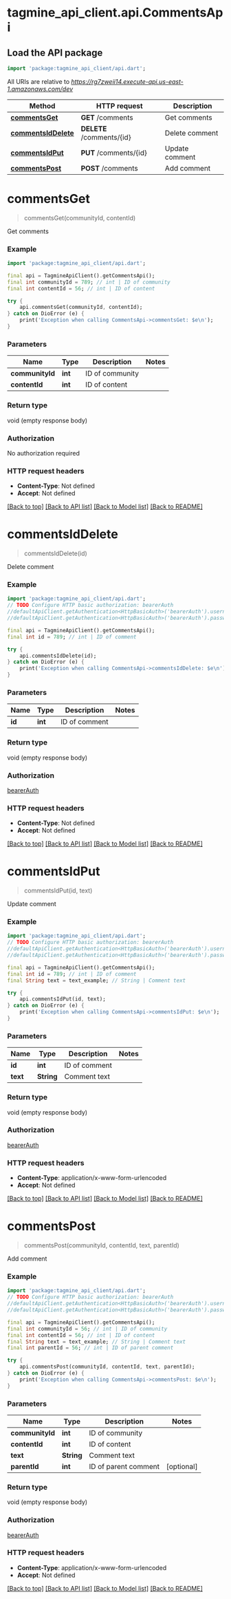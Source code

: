 # tagmine_api_client.api.CommentsApi

## Load the API package
```dart
import 'package:tagmine_api_client/api.dart';
```

All URIs are relative to *https://rg7zweii14.execute-api.us-east-1.amazonaws.com/dev*

Method | HTTP request | Description
------------- | ------------- | -------------
[**commentsGet**](CommentsApi.md#commentsget) | **GET** /comments | Get comments
[**commentsIdDelete**](CommentsApi.md#commentsiddelete) | **DELETE** /comments/{id} | Delete comment
[**commentsIdPut**](CommentsApi.md#commentsidput) | **PUT** /comments/{id} | Update comment
[**commentsPost**](CommentsApi.md#commentspost) | **POST** /comments | Add comment


# **commentsGet**
> commentsGet(communityId, contentId)

Get comments

### Example
```dart
import 'package:tagmine_api_client/api.dart';

final api = TagmineApiClient().getCommentsApi();
final int communityId = 789; // int | ID of community
final int contentId = 56; // int | ID of content

try {
    api.commentsGet(communityId, contentId);
} catch on DioError (e) {
    print('Exception when calling CommentsApi->commentsGet: $e\n');
}
```

### Parameters

Name | Type | Description  | Notes
------------- | ------------- | ------------- | -------------
 **communityId** | **int**| ID of community | 
 **contentId** | **int**| ID of content | 

### Return type

void (empty response body)

### Authorization

No authorization required

### HTTP request headers

 - **Content-Type**: Not defined
 - **Accept**: Not defined

[[Back to top]](#) [[Back to API list]](../README.md#documentation-for-api-endpoints) [[Back to Model list]](../README.md#documentation-for-models) [[Back to README]](../README.md)

# **commentsIdDelete**
> commentsIdDelete(id)

Delete comment

### Example
```dart
import 'package:tagmine_api_client/api.dart';
// TODO Configure HTTP basic authorization: bearerAuth
//defaultApiClient.getAuthentication<HttpBasicAuth>('bearerAuth').username = 'YOUR_USERNAME'
//defaultApiClient.getAuthentication<HttpBasicAuth>('bearerAuth').password = 'YOUR_PASSWORD';

final api = TagmineApiClient().getCommentsApi();
final int id = 789; // int | ID of comment

try {
    api.commentsIdDelete(id);
} catch on DioError (e) {
    print('Exception when calling CommentsApi->commentsIdDelete: $e\n');
}
```

### Parameters

Name | Type | Description  | Notes
------------- | ------------- | ------------- | -------------
 **id** | **int**| ID of comment | 

### Return type

void (empty response body)

### Authorization

[bearerAuth](../README.md#bearerAuth)

### HTTP request headers

 - **Content-Type**: Not defined
 - **Accept**: Not defined

[[Back to top]](#) [[Back to API list]](../README.md#documentation-for-api-endpoints) [[Back to Model list]](../README.md#documentation-for-models) [[Back to README]](../README.md)

# **commentsIdPut**
> commentsIdPut(id, text)

Update comment

### Example
```dart
import 'package:tagmine_api_client/api.dart';
// TODO Configure HTTP basic authorization: bearerAuth
//defaultApiClient.getAuthentication<HttpBasicAuth>('bearerAuth').username = 'YOUR_USERNAME'
//defaultApiClient.getAuthentication<HttpBasicAuth>('bearerAuth').password = 'YOUR_PASSWORD';

final api = TagmineApiClient().getCommentsApi();
final int id = 789; // int | ID of comment
final String text = text_example; // String | Comment text

try {
    api.commentsIdPut(id, text);
} catch on DioError (e) {
    print('Exception when calling CommentsApi->commentsIdPut: $e\n');
}
```

### Parameters

Name | Type | Description  | Notes
------------- | ------------- | ------------- | -------------
 **id** | **int**| ID of comment | 
 **text** | **String**| Comment text | 

### Return type

void (empty response body)

### Authorization

[bearerAuth](../README.md#bearerAuth)

### HTTP request headers

 - **Content-Type**: application/x-www-form-urlencoded
 - **Accept**: Not defined

[[Back to top]](#) [[Back to API list]](../README.md#documentation-for-api-endpoints) [[Back to Model list]](../README.md#documentation-for-models) [[Back to README]](../README.md)

# **commentsPost**
> commentsPost(communityId, contentId, text, parentId)

Add comment

### Example
```dart
import 'package:tagmine_api_client/api.dart';
// TODO Configure HTTP basic authorization: bearerAuth
//defaultApiClient.getAuthentication<HttpBasicAuth>('bearerAuth').username = 'YOUR_USERNAME'
//defaultApiClient.getAuthentication<HttpBasicAuth>('bearerAuth').password = 'YOUR_PASSWORD';

final api = TagmineApiClient().getCommentsApi();
final int communityId = 56; // int | ID of community
final int contentId = 56; // int | ID of content
final String text = text_example; // String | Comment text
final int parentId = 56; // int | ID of parent comment

try {
    api.commentsPost(communityId, contentId, text, parentId);
} catch on DioError (e) {
    print('Exception when calling CommentsApi->commentsPost: $e\n');
}
```

### Parameters

Name | Type | Description  | Notes
------------- | ------------- | ------------- | -------------
 **communityId** | **int**| ID of community | 
 **contentId** | **int**| ID of content | 
 **text** | **String**| Comment text | 
 **parentId** | **int**| ID of parent comment | [optional] 

### Return type

void (empty response body)

### Authorization

[bearerAuth](../README.md#bearerAuth)

### HTTP request headers

 - **Content-Type**: application/x-www-form-urlencoded
 - **Accept**: Not defined

[[Back to top]](#) [[Back to API list]](../README.md#documentation-for-api-endpoints) [[Back to Model list]](../README.md#documentation-for-models) [[Back to README]](../README.md)

